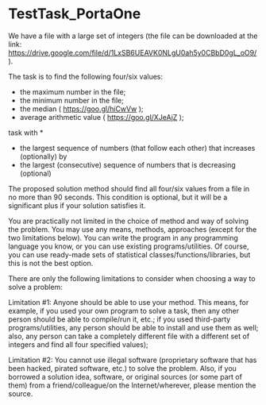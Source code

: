 # TestTask_PortaOne

We have a file with a large set of integers (the file can be downloaded at the link:
https://drive.google.com/file/d/1LxSB6UEAVK0NLgU0ah5y0CBbD0gL_oO9/  ). 

The task is to find the following four/six values:
- the maximum number in the file; 
- the minimum number in the file; 
- the median ( https://goo.gl/hiCwVw  ); 
- average arithmetic value ( https://goo.gl/XJeAjZ  ); 

task with *
- the largest sequence of numbers (that follow each other) that increases (optionally) by 
- the largest (consecutive) sequence of numbers that is decreasing (optional) 

The proposed solution method should find all four/six values from a file in no more than 90 seconds.
This condition is optional, but it will be a significant plus if your solution satisfies it.

You are practically not limited in the choice of method and way of solving the problem. You may use any means, methods,
approaches (except for the two limitations below). You can write the program in any programming language you know, or
you can use existing programs/utilities. Of course, you can use ready-made sets of statistical 
classes/functions/libraries, but this is not the best option. 

There are only the following limitations to consider when choosing a way to solve a problem: 

Limitation #1: 
Anyone should be able to use your method. This means, for example, if you used your own program to solve a task, then
any other person should be able to compile/run it, etc.; if you used third-party programs/utilities, any person should
be able to install and use them as well; also, any person can take a completely different file with a different set of
integers and find all four specified values); 
    
Limitation #2: 
You cannot use illegal software (proprietary software that has been hacked, pirated software, etc.) to solve the
problem. Also, if you borrowed a solution idea, software, or original sources (or some part of them) from a 
friend/colleague/on the Internet/wherever, please mention the source.